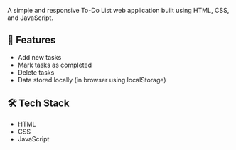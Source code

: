 A simple and responsive To-Do List web application built using HTML, CSS, and JavaScript.

## 🚀 Features
- Add new tasks
- Mark tasks as completed
- Delete tasks
- Data stored locally (in browser using localStorage)

## 🛠️ Tech Stack
- HTML
- CSS
- JavaScript
